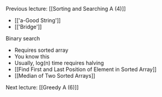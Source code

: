 Previous lecture: [[Sorting and Searching A (4)]]

- [['a-Good String']]
- [['Bridge']]

Binary search
- Requires sorted array
- You know this
- Usually, log(n) time requires halving
- [[Find First and Last Position of Element in Sorted Array]]
- [[Median of Two Sorted Arrays]]


Next lecture: [[Greedy A (6)]]